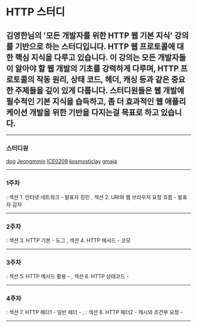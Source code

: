 # HTTP 스터디

## 김영한님의 '모든 개발자를 위한 HTTP 웹 기본 지식' 강의를 기반으로 하는 스터디입니다. HTTP 웹 프로토콜에 대한 핵심 지식을 다루고 있습니다. 이 강의는 모든 개발자들이 알아야 할 웹 개발의 기초를 강력하게 다루며, HTTP 프로토콜의 작동 원리, 상태 코드, 헤더, 캐싱 등과 같은 중요한 주제들을 깊이 있게 다룹니다. 스터디원들은 웹 개발에 필수적인 기본 지식을 습득하고, 좀 더 효과적인 웹 애플리케이션 개발을 위한 기반을 다지는걸 목표로 하고 있습니다.

---------------------------------------------------

### 스터디원

[dog](https://github.com/ejrtn0852)
[Jeongmmin](https://github.com/Jeongmmin)
[ICE0208](https://github.com/ICE0208)
[kosmosticlay](https://github.com/kosmosticlay)
[gmaja](https://github.com/An-jihyun)

---------------------------------------------------

### 1주차
: 섹션 1. 인터넷 네트워크 - 발표자 정민 ,
  섹션 2. URI와 웹 브라우저 요청 흐름 - 발표자 감자

---------------------------------------------------

### 2주차
: 섹션 3. HTTP 기본 - 도그 ,
  섹션 4. HTTP 메서드 - 코모

---------------------------------------------------

### 3주차
: 섹션 5. HTTP 메서드 활용 - ,
  섹션 6. HTTP 상태코드 -

---------------------------------------------------

### 4주차
: 섹션 7. HTTP 헤더1 - 일반 헤더 - ,
: 섹션 8. HTTP 헤더2 - 캐시와 조건부 요청 -

---------------------------------------------------